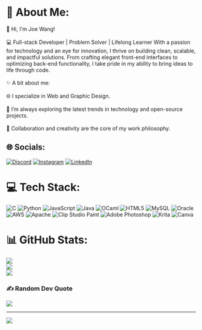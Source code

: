 # 💫 About Me:
👋 Hi, I'm Joe Wang!<br><br>💻 Full-stack Developer | Problem Solver | Lifelong Learner With a passion for technology and an eye for innovation, I thrive on building clean, scalable, and impactful solutions. From crafting elegant front-end interfaces to optimizing back-end functionality, I take pride in my ability to bring ideas to life through code.<br><br>✨ A bit about me:<br><br>🌐 I specialize in Web and Graphic Design.<br><br>🚀 I’m always exploring the latest trends in technology and open-source projects.<br><br>🤝 Collaboration and creativity are the core of my work philosophy.<br>


## 🌐 Socials:
[![Discord](https://img.shields.io/badge/Discord-%237289DA.svg?logo=discord&logoColor=white)](https://discord.gg/muctea_) [![Instagram](https://img.shields.io/badge/Instagram-%23E4405F.svg?logo=Instagram&logoColor=white)](https://instagram.com/joe_wg7) [![LinkedIn](https://img.shields.io/badge/LinkedIn-%230077B5.svg?logo=linkedin&logoColor=white)](https://linkedin.com/in/joe-wang-3321792) 

# 💻 Tech Stack:
![C](https://img.shields.io/badge/c-%2300599C.svg?style=for-the-badge&logo=c&logoColor=white) ![Python](https://img.shields.io/badge/python-3670A0?style=for-the-badge&logo=python&logoColor=ffdd54) ![JavaScript](https://img.shields.io/badge/javascript-%23323330.svg?style=for-the-badge&logo=javascript&logoColor=%23F7DF1E) ![Java](https://img.shields.io/badge/java-%23ED8B00.svg?style=for-the-badge&logo=openjdk&logoColor=white) ![OCaml](https://img.shields.io/badge/OCaml-%23E98407.svg?style=for-the-badge&logo=ocaml&logoColor=white) ![HTML5](https://img.shields.io/badge/html5-%23E34F26.svg?style=for-the-badge&logo=html5&logoColor=white) ![MySQL](https://img.shields.io/badge/mysql-4479A1.svg?style=for-the-badge&logo=mysql&logoColor=white) ![Oracle](https://img.shields.io/badge/Oracle-F80000?style=for-the-badge&logo=oracle&logoColor=white) ![AWS](https://img.shields.io/badge/AWS-%23FF9900.svg?style=for-the-badge&logo=amazon-aws&logoColor=white) ![Apache](https://img.shields.io/badge/apache-%23D42029.svg?style=for-the-badge&logo=apache&logoColor=white) ![Clip Studio Paint](https://img.shields.io/badge/ClipStudioPaint-%23CFD3D3.svg?style=for-the-badge&logo=ClipStudioPaint&logoColor=white) ![Adobe Photoshop](https://img.shields.io/badge/adobe%20photoshop-%2331A8FF.svg?style=for-the-badge&logo=adobe%20photoshop&logoColor=white) ![Krita](https://img.shields.io/badge/Krita-203759?style=for-the-badge&logo=krita&logoColor=EEF37B) ![Canva](https://img.shields.io/badge/Canva-%2300C4CC.svg?style=for-the-badge&logo=Canva&logoColor=white)
# 📊 GitHub Stats:
![](https://github-readme-stats.vercel.app/api?username=Pancakes12315&theme=dark&hide_border=false&include_all_commits=false&count_private=false)<br/>
![](https://nirzak-streak-stats.vercel.app/?user=Pancakes12315&theme=dark&hide_border=false)<br/>
![](https://github-readme-stats.vercel.app/api/top-langs/?username=Pancakes12315&theme=dark&hide_border=false&include_all_commits=false&count_private=false&layout=compact)

### ✍️ Random Dev Quote
![](https://quotes-github-readme.vercel.app/api?type=horizontal&theme=radical)

---
[![](https://visitcount.itsvg.in/api?id=Pancakes12315&icon=0&color=0)](https://visitcount.itsvg.in)

<!-- Proudly created with GPRM ( https://gprm.itsvg.in ) -->
